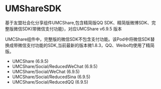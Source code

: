 # UMShareSDK
基于友盟社会化分享组件UMCShare,包含精简版QQ SDK、精简版微博SDK、完整版微信SDK(带微信支付功能)，对应UMCShare v6.9.5 版本

UMCShare组件中，完整版的微信SDK不包含支付功能。该Pod中将微信SDK替换成带微信支付功能的SDK,当前最新的版本微1.8.3，QQ、Weibo均使用了精简版。

- UMCShare  (6.9.5)
- UMCShare/Social/ReducedWeChat (6.9.5)
- UMCShare/Social/WeChat (6.9.5)
- UMCShare/Social/ReducedSina (6.9.5)
- UMCShare/Social/ReducedQQ (6.9.5)